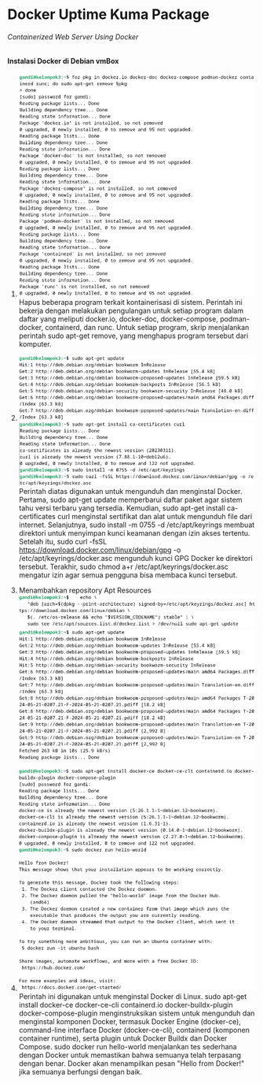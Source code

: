 # Docker Uptime Kuma Package
###### Containerized Web Server Using Docker

#### Instalasi Docker di Debian vmBox
1. ![](./img/3.png)
   Hapus beberapa program terkait kontainerisasi di sistem. Perintah ini bekerja dengan melakukan pengulangan untuk setiap program dalam daftar yang meliputi docker.io, docker-doc, docker-compose, podman-docker, containerd, dan runc. Untuk setiap program, skrip menjalankan perintah sudo apt-get remove, yang menghapus program tersebut dari komputer.

2. ![](./img/4-1.png)
   ![](./img/4-2.png)
   Perintah diatas digunakan untuk mengunduh dan menginstal Docker. Pertama, sudo apt-get update memperbarui daftar paket agar sistem tahu versi terbaru yang tersedia. Kemudian, sudo apt-get install ca-certificates curl menginstal sertifikat dan alat untuk mengunduh file dari internet. Selanjutnya, sudo install -m 0755 -d /etc/apt/keyrings membuat direktori untuk menyimpan kunci keamanan dengan izin akses tertentu. Setelah itu, sudo curl -fsSL https://download.docker.com/linux/debian/gpg -o /etc/apt/keyrings/docker.asc mengunduh kunci GPG Docker ke direktori tersebut. Terakhir, sudo chmod a+r /etc/apt/keyrings/docker.asc mengatur izin agar semua pengguna bisa membaca kunci tersebut.

3. Menambahkan repository Apt Resources
   ![](./img/5-1.png)
   ![](./img/5-2.png)

4. ![](./img/6.png)
   Perintah ini digunakan untuk menginstal Docker di Linux. sudo apt-get install docker-ce docker-ce-cli containerd.io docker-buildx-plugin docker-compose-plugin menginstruksikan sistem untuk mengunduh dan menginstal komponen Docker, termasuk Docker Engine (docker-ce), command-line interface Docker (docker-ce-cli), containerd (komponen container runtime), serta plugin untuk Docker Buildx dan Docker Compose. sudo docker run hello-world menjalankan tes sederhana dengan Docker untuk memastikan bahwa semuanya telah terpasang dengan benar. Docker akan menampilkan pesan "Hello from Docker!" jika semuanya berfungsi dengan baik.
